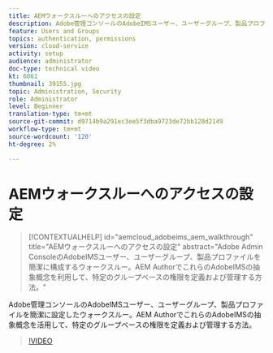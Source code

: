 ```yaml
---
title: AEMウォークスルーへのアクセスの設定
description: Adobe管理コンソールのAdobeIMSユーザー、ユーザーグループ、製品プロファイルを簡潔に設定したウォークスルー。AEM AuthorでこれらのAdobeIMSの抽象概念を活用して、特定のグループベースの権限を定義および管理する方法。
feature: Users and Groups
topics: authentication, permissions
version: cloud-service
activity: setup
audience: administrator
doc-type: technical video
kt: 6061
thumbnail: 39155.jpg
topic: Administration, Security
role: Administrator
level: Beginner
translation-type: tm+mt
source-git-commit: d9714b9a291ec3ee5f3dba9723de72bb120d2149
workflow-type: tm+mt
source-wordcount: '120'
ht-degree: 2%

---
```



# AEMウォークスルーへのアクセスの設定

>[!CONTEXTUALHELP]
>id="aemcloud_adobeims_aem_walkthrough"
>title="AEMウォークスルーへのアクセスの設定"
>abstract="Adobe Admin ConsoleのAdobeIMSユーザー、ユーザーグループ、製品プロファイルを簡潔に構成するウォークスルー。AEM AuthorでこれらのAdobeIMSの抽象概念を利用して、特定のグループベースの権限を定義および管理する方法。"

Adobe管理コンソールのAdobeIMSユーザー、ユーザーグループ、製品プロファイルを簡潔に設定したウォークスルー。AEM AuthorでこれらのAdobeIMSの抽象概念を活用して、特定のグループベースの権限を定義および管理する方法。

>[!VIDEO](https://video.tv.adobe.com/v/39155/?quality=12&learn=on)
